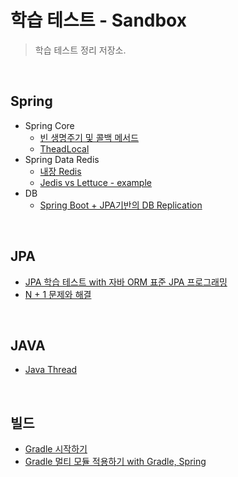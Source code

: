# 학습 테스트 - Sandbox

> 학습 테스트 정리 저장소.


<br>

## Spring
* Spring Core
  * [빈 생명주기 및 콜백 메서드](https://github.com/binghe819/learning-sandbox/tree/master/spring-boot-bean-life-cycle)
  * [TheadLocal](https://github.com/binghe819/learning-sandbox/tree/master/spring-core-threadlocal)
* Spring Data Redis
  * [내장 Redis](https://github.com/binghe819/learning-sandbox/tree/master/embedded-redis)
  * [Jedis vs Lettuce - example](https://github.com/binghe819/learning-sandbox/tree/master/jedis-vs-lettuce-example)
* DB
  * [Spring Boot + JPA기반의 DB Replication](https://github.com/binghe819/learning-sandbox/tree/master/spring-boot-db-replication-jpa)

<br>

## JPA
* [JPA 학습 테스트 with 자바 ORM 표준 JPA 프로그래밍](https://github.com/binghe819/jpa-learning-sandbox)
* [N + 1 문제와 해결](https://github.com/binghe819/learning-sandbox/tree/master/jpa-n-plus-1-basic)

<br>

## JAVA
* [Java Thread](https://github.com/binghe819/learning-sandbox/tree/master/java-thread-and-thread-pool)

<br>

## 빌드
* [Gradle 시작하기](https://github.com/binghe819/learning-sandbox/tree/master/gradle-getting-started)
* [Gradle 멀티 모듈 적용하기 with Gradle, Spring](https://github.com/binghe819/learning-sandbox/tree/master/gradle-multi-module)

<br>

